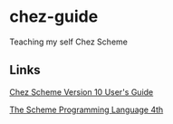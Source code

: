 # chez-guide
Teaching my self Chez Scheme

## Links

[Chez Scheme Version 10 User's Guide](https://cisco.github.io/ChezScheme/csug/)

[The Scheme Programming Language 4th](https://www.scheme.com/tspl4/)
